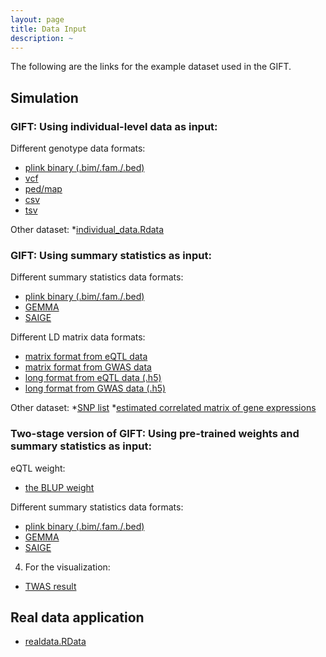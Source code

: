 ```yaml
---
layout: page
title: Data Input
description: ~
---
```

The following are the links for the example dataset used in the GIFT. 

## Simulation
### GIFT: Using individual-level data as input:
  Different genotype data formats:
  * [plink binary (.bim/.fam./.bed)](https://github.com/yuanzhongshang/GIFT/tree/main/example/simulation/individual/pre_process/plink_binary)
  * [vcf](https://github.com/yuanzhongshang/GIFT/tree/main/example/simulation/individual/pre_process/vcf)
  * [ped/map](https://github.com/yuanzhongshang/GIFT/tree/main/example/simulation/individual/pre_process/pedmap)
  * [csv](https://github.com/yuanzhongshang/GIFT/tree/main/example/simulation/individual/pre_process/csv)
  * [tsv](https://github.com/yuanzhongshang/GIFT/tree/main/example/simulation/individual/pre_process/tsv)
 
 Other dataset:
  *[individual_data.Rdata](https://github.com/yuanzhongshang/GIFT/blob/main/example/simulation/individual/individual_data.Rdata)
  
### GIFT: Using summary statistics as input:
  Different summary statistics data formats:
  * [plink binary (.bim/.fam./.bed)](https://github.com/yuanzhongshang/GIFT/tree/main/example/simulation/summary/pre_process/plink)
  * [GEMMA](https://github.com/yuanzhongshang/GIFT/tree/main/example/simulation/summary/pre_process/gemma)
  * [SAIGE](https://github.com/yuanzhongshang/GIFT/tree/main/example/simulation/summary/pre_process/saige)

  Different LD matrix data formats:
  * [matrix format from eQTL data](https://github.com/yuanzhongshang/GIFT/blob/main/example/simulation/summary/pre_process/LDmatrix1.txt)
  * [matrix format from GWAS data](https://github.com/yuanzhongshang/GIFT/blob/main/example/simulation/summary/pre_process/LDmatrix2.txt)
  * [long format from eQTL data (.h5)](https://github.com/yuanzhongshang/GIFT/blob/main/example/simulation/summary/pre_process/LDmatrix1.h5)
  * [long format from GWAS data (.h5)](https://github.com/yuanzhongshang/GIFT/blob/main/example/simulation/summary/pre_process/LDmatrix2.h5)

  Other dataset:
  *[SNP list](https://github.com/yuanzhongshang/GIFT/blob/main/example/simulation/summary/pre_process/snplist.txt)
  *[estimated correlated matrix of gene expressions](https://github.com/yuanzhongshang/GIFT/blob/main/example/simulation/summary/R.txt)
  
### Two-stage version of GIFT: Using pre-trained weights and summary statistics as input:
  eQTL weight:
  * [the BLUP weight](https://github.com/yuanzhongshang/GIFT/tree/main/example/simulation/two_stage/weights)

  Different summary statistics data formats:
  * [plink binary (.bim/.fam./.bed)](https://github.com/yuanzhongshang/GIFT/blob/main/example/simulation/summary/pre_process/plink/GWAS.qassoc)
  * [GEMMA](https://github.com/yuanzhongshang/GIFT/blob/main/example/simulation/summary/pre_process/gemma/GWAS.assoc.txt)
  * [SAIGE](https://github.com/yuanzhongshang/GIFT/blob/main/example/simulation/summary/pre_process/saige/GWAS.txt)  
  
4. For the visualization:
  * [TWAS result](https://github.com/yuanzhongshang/GIFT/blob/main/example/simulation/visualization/TWASresult.txt)

## Real data application
  * [realdata.RData](https://github.com/yuanzhongshang/GIFT/blob/main/example/realdata/realdata.RData)
